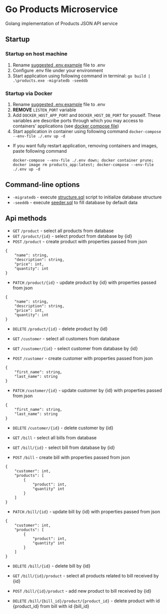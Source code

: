 # Go Products Microservice
Golang implementation of Products JSON API service

## Startup

### Startup on host machine
1. Rename [suggested .env.example](.env.example) file to .env
2. Configure .env file under your environment
3. Start application using following command in terminal:
`go build | .\products.exe -migratedb -seeddb`

### Startup via Docker
1. Rename [suggested .env.example](.env.example) file to .env
2. **REMOVE** `LISTEN_PORT` variable
3. Add `DOCKER_HOST_APP_PORT` and `DOCKER_HOST_DB_PORT` for youself. These variables are describe ports through which you may access to containers' applications (see [docker compose file](docker-compose.yml))
4. Start application in container using following command
`docker-compose --env-file ./.env up -d`
- If you want fully restart application, removing containers and images, paste following command

  `docker-compose --env-file ./.env down; docker container prune; docker image rm products_app:latest; docker-compose --env-file ./.env up -d`

## Command-line options
* `-migratedb` - execute [structure.sql](dbo/structure.sql) script to initialize database structure
* `-seeddb` - execute [seeder.sql](dbo/seeder.sql) to fill database by default data

## Api methods
* `GET` `/product` - select all products from database
* `GET` `/product/{id}` - select product from database by {id}
* `POST` `/product` - create product with properties passed from json
```
{
    "name": string,
    "description": string,
    "price": int,
    "quantity": int
}
```
* `PATCH` `/product/{id}` - update product by {id} with properties passed from json
```
{
    "name": string,
    "description": string,
    "price": int,
    "quantity": int
}
```
* `DELETE` `/product/{id}` - delete product by {id}

* `GET` `/customer` - select all customers from database
* `GET` `/customer/{id}` - select customer from database by {id}
* `POST` `/customer` - create customer with properties passed from json
```
{
    "first_name": string,
    "last_name": string
}
```
* `PATCH` `/customer/{id}` - update customer by {id} with properties passed from json
```
{
    "first_name": string,
    "last_name": string
}
```
* `DELETE` `/customer/{id}` - delete customer by {id}

* `GET` `/bill` - select all bills from database
* `GET` `/bill/{id}` - select bill from database by {id}
* `POST` `/bill` - create bill with properties passed from json
```
{
    "customer": int,
    "products": [
        {
            "product": int,
            "quantity" int
        }
    ]
}
```
* `PATCH` `/bill/{id}` - update bill by {id} with properties passed from json
```
{
    "customer": int,
    "products": [
        {
            "product": int,
            "quantity" int
        }
    ]
}
```
* `DELETE` `/bill/{id}` - delete bill by {id}

* `GET` `/bill/{id}/product` - select all products related to bill received by {id}
* `POST` `/bill/{id}/product` - add new product to bill received by {id}
* `DELETE` `/bill/{bill_id}/product/{product_id}` - delete product with id {product_id} from bill with id {bill_id}